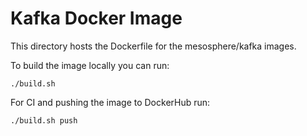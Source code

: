 # Kafka Docker Image


This directory hosts the Dockerfile for the mesosphere/kafka images.

To build the image locally you can run:

```
./build.sh
```


For CI and pushing the image to DockerHub run:

```
./build.sh push 
```
